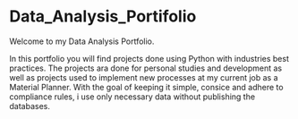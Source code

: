 # Data_Analysis_Portifolio

Welcome to my Data Analysis Portfolio.

In this portfolio you will find projects done using Python with industries best practices.
The projects ara done for personal studies and development as well as projects used to implement new processes at my current job as a Material Planner.
With the goal of keeping it simple, consice and adhere to compliance rules, i use only necessary data without publishing the databases.
